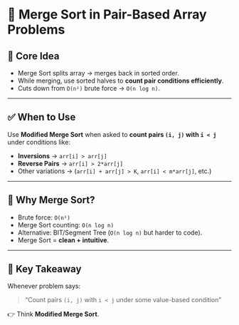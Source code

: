 # 📝 Merge Sort in Pair-Based Array Problems

## 🔑 Core Idea
- Merge Sort splits array → merges back in sorted order.  
- While merging, use sorted halves to **count pair conditions efficiently**.  
- Cuts down from `O(n²)` brute force → `O(n log n)`.

---

## ✅ When to Use
Use **Modified Merge Sort** when asked to **count pairs `(i, j)` with `i < j`** under conditions like:
- **Inversions** → `arr[i] > arr[j]`
- **Reverse Pairs** → `arr[i] > 2*arr[j]`
- Other variations → (`arr[i] + arr[j] > K`, `arr[i] < m*arr[j]`, etc.)

---

## 🚀 Why Merge Sort?
- Brute force: `O(n²)`  
- Merge Sort counting: `O(n log n)`  
- Alternative: BIT/Segment Tree (`O(n log n)` but harder to code).  
- Merge Sort = **clean + intuitive**.

---

## 📌 Key Takeaway
Whenever problem says:  
> “Count pairs `(i, j)` with `i < j` under some value-based condition”  

👉 Think **Modified Merge Sort**.  
